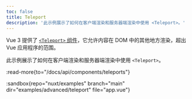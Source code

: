```yaml
---
toc: false
title: Teleport
description: '此示例展示了如何在客户端渲染和服务器端渲染中使用 <Teleport>。'
---
```


Vue 3 提供了 [`<Teleport>` 组件](https://vuejs.org/guide/built-ins/teleport.html)，它允许内容在 DOM 中的其他地方渲染，超出 Vue 应用程序的范围。

此示例展示了如何在客户端渲染和服务器端渲染中使用 `<Teleport>`。

:read-more{to="/docs/api/components/teleports"}

:sandbox{repo="nuxt/examples" branch="main" dir="examples/advanced/teleport" file="app.vue"}
